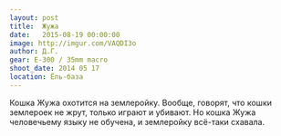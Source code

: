 ```yaml
---
layout: post
title:  Жужа
date:   2015-08-19 00:00:00
image: http://imgur.com/VAQDI3o
author: Д.Г.
gear: E-300 / 35mm macro
shoot_date: 2014 05 17
location: Ёль-база
---
```


Кошка Жужа охотится на землеройку. Вообще, говорят, что кошки землероек не жрут, только играют и убивают. Но кошка Жужа человечьему языку не обучена, и землеройку всё-таки схавала.

